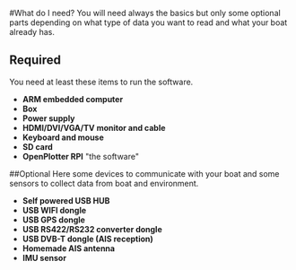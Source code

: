 #What do I need?
You will need always the basics but only some optional parts depending on what type of data you want to read and what your boat already has.
## Required
You need at least these items to run the software.
* **ARM embedded computer**
* **Box**
* **Power supply**
* **HDMI/DVI/VGA/TV monitor and cable**
* **Keyboard and mouse**
* **SD card**
* **OpenPlotter RPI** "the software"

##Optional
Here some devices to communicate with your boat and some sensors to collect data from boat and environment.
* **Self powered USB HUB**
* **USB WIFI dongle**
* **USB GPS dongle**
* **USB RS422/RS232 converter dongle**
* **USB DVB-T dongle (AIS reception)**
* **Homemade AIS antenna**
* **IMU sensor**